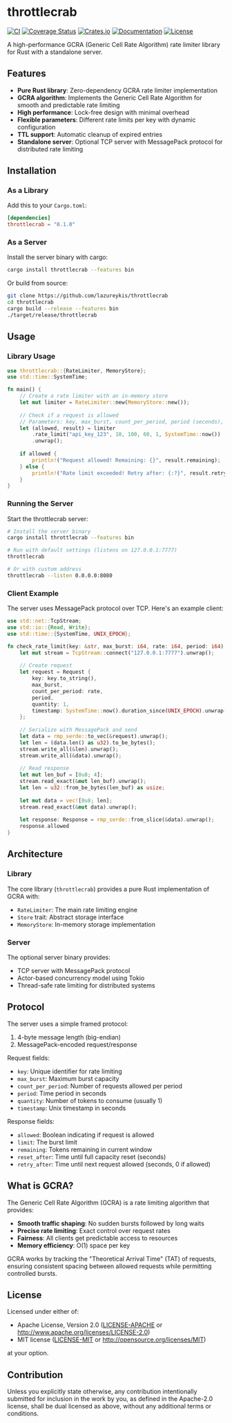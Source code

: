 # throttlecrab

[![CI](https://github.com/lazureykis/throttlecrab/actions/workflows/ci.yml/badge.svg)](https://github.com/lazureykis/throttlecrab/actions/workflows/ci.yml)
[![Coverage Status](https://codecov.io/gh/lazureykis/throttlecrab/branch/master/graph/badge.svg)](https://codecov.io/gh/lazureykis/throttlecrab)
[![Crates.io](https://img.shields.io/crates/v/throttlecrab.svg)](https://crates.io/crates/throttlecrab)
[![Documentation](https://docs.rs/throttlecrab/badge.svg)](https://docs.rs/throttlecrab)
[![License](https://img.shields.io/crates/l/throttlecrab.svg)](LICENSE-MIT)

A high-performance GCRA (Generic Cell Rate Algorithm) rate limiter library for Rust with a standalone server.

## Features

- **Pure Rust library**: Zero-dependency GCRA rate limiter implementation
- **GCRA algorithm**: Implements the Generic Cell Rate Algorithm for smooth and predictable rate limiting
- **High performance**: Lock-free design with minimal overhead
- **Flexible parameters**: Different rate limits per key with dynamic configuration
- **TTL support**: Automatic cleanup of expired entries
- **Standalone server**: Optional TCP server with MessagePack protocol for distributed rate limiting

## Installation

### As a Library

Add this to your `Cargo.toml`:

```toml
[dependencies]
throttlecrab = "0.1.0"
```

### As a Server

Install the server binary with cargo:

```bash
cargo install throttlecrab --features bin
```

Or build from source:

```bash
git clone https://github.com/lazureykis/throttlecrab
cd throttlecrab
cargo build --release --features bin
./target/release/throttlecrab
```

## Usage

### Library Usage

```rust
use throttlecrab::{RateLimiter, MemoryStore};
use std::time::SystemTime;

fn main() {
    // Create a rate limiter with an in-memory store
    let mut limiter = RateLimiter::new(MemoryStore::new());
    
    // Check if a request is allowed
    // Parameters: key, max_burst, count_per_period, period (seconds), quantity, timestamp
    let (allowed, result) = limiter
        .rate_limit("api_key_123", 10, 100, 60, 1, SystemTime::now())
        .unwrap();
    
    if allowed {
        println!("Request allowed! Remaining: {}", result.remaining);
    } else {
        println!("Rate limit exceeded! Retry after: {:?}", result.retry_after);
    }
}
```

### Running the Server

Start the throttlecrab server:

```bash
# Install the server binary
cargo install throttlecrab --features bin

# Run with default settings (listens on 127.0.0.1:7777)
throttlecrab

# Or with custom address
throttlecrab --listen 0.0.0.0:8080
```

### Client Example

The server uses MessagePack protocol over TCP. Here's an example client:

```rust
use std::net::TcpStream;
use std::io::{Read, Write};
use std::time::{SystemTime, UNIX_EPOCH};

fn check_rate_limit(key: &str, max_burst: i64, rate: i64, period: i64) -> bool {
    let mut stream = TcpStream::connect("127.0.0.1:7777").unwrap();
    
    // Create request
    let request = Request {
        key: key.to_string(),
        max_burst,
        count_per_period: rate,
        period,
        quantity: 1,
        timestamp: SystemTime::now().duration_since(UNIX_EPOCH).unwrap().as_secs() as i64,
    };
    
    // Serialize with MessagePack and send
    let data = rmp_serde::to_vec(&request).unwrap();
    let len = (data.len() as u32).to_be_bytes();
    stream.write_all(&len).unwrap();
    stream.write_all(&data).unwrap();
    
    // Read response
    let mut len_buf = [0u8; 4];
    stream.read_exact(&mut len_buf).unwrap();
    let len = u32::from_be_bytes(len_buf) as usize;
    
    let mut data = vec![0u8; len];
    stream.read_exact(&mut data).unwrap();
    
    let response: Response = rmp_serde::from_slice(&data).unwrap();
    response.allowed
}
```

## Architecture

### Library
The core library (`throttlecrab`) provides a pure Rust implementation of GCRA with:
- `RateLimiter`: The main rate limiting engine
- `Store` trait: Abstract storage interface
- `MemoryStore`: In-memory storage implementation

### Server
The optional server binary provides:
- TCP server with MessagePack protocol
- Actor-based concurrency model using Tokio
- Thread-safe rate limiting for distributed systems

## Protocol

The server uses a simple framed protocol:
1. 4-byte message length (big-endian)
2. MessagePack-encoded request/response

Request fields:
- `key`: Unique identifier for rate limiting
- `max_burst`: Maximum burst capacity
- `count_per_period`: Number of requests allowed per period
- `period`: Time period in seconds
- `quantity`: Number of tokens to consume (usually 1)
- `timestamp`: Unix timestamp in seconds

Response fields:
- `allowed`: Boolean indicating if request is allowed
- `limit`: The burst limit
- `remaining`: Tokens remaining in current window
- `reset_after`: Time until full capacity reset (seconds)
- `retry_after`: Time until next request allowed (seconds, 0 if allowed)

## What is GCRA?

The Generic Cell Rate Algorithm (GCRA) is a rate limiting algorithm that provides:
- **Smooth traffic shaping**: No sudden bursts followed by long waits
- **Precise rate limiting**: Exact control over request rates
- **Fairness**: All clients get predictable access to resources
- **Memory efficiency**: O(1) space per key

GCRA works by tracking the "Theoretical Arrival Time" (TAT) of requests, ensuring consistent spacing between allowed requests while permitting controlled bursts.

## License

Licensed under either of:

- Apache License, Version 2.0 ([LICENSE-APACHE](LICENSE-APACHE) or http://www.apache.org/licenses/LICENSE-2.0)
- MIT license ([LICENSE-MIT](LICENSE-MIT) or http://opensource.org/licenses/MIT)

at your option.

## Contribution

Unless you explicitly state otherwise, any contribution intentionally submitted
for inclusion in the work by you, as defined in the Apache-2.0 license, shall be
dual licensed as above, without any additional terms or conditions.